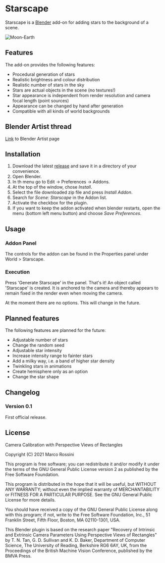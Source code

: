 # Starscape

Starscape is a [Blender](http://www.blender.org) add-on for adding stars to the background of a scene.

![Moon-Earth](https://raw.githubusercontent.com/wiki/mrossini-ethz/starscape/images/moon-earth.png)

## Features
The add-on provides the following features:
- Procedural generation of stars
- Realistic brightness and colour distribution
- Realistic number of stars in the sky
- Stars are actual objects in the scene (no textures!)
- Star appearance is independent from render resolution and camera focal length (point sources)
- Appearance can be changed by hand after generation
- Compatible with all kinds of world backgrounds

## Blender Artist thread
[Link](https://blenderartists.org/forum/showthread.php?414359-Add-on-Camera-Calibration-using-Perspective-Views-of-Rectangles&p=3145913&viewfull=1#post3145913 "Link") to Blender Artist page

## Installation
1. Download the latest [release](https://github.com/mrossini-ethz/starscape/releases) and save it in a directory of your convenience.
2. Open Blender.
3. In th menu go to Edit -> Preferences -> Addons.
4. At the top of the window, chose *Install*.
5. Select the file downloaded zip file and press *Install Addon*.
6. Search for *Scene: Starscape* in the Addon list.
7. Activate the checkbox for the plugin.
8. If you want to keep the addon activated when blender restarts, open the menu (bottom left menu button) and choose *Save Preferences*.

## Usage

### Addon Panel
The controls for the addon can be found in the Properties panel under World > Starscape.

### Execution
Press 'Generate Starscape' in the panel. That's it! An object called 'Starscape' is created. It is anchored to the camera and thereby appears to remain fixed in the render even when moving the camera.

At the moment there are no options. This will change in the future.

## Planned features
The following features are planned for the future:
- Adjustable number of stars
- Change the random seed
- Adjustable star intensity
- Increase intensity range to fainter stars
- Add a milky way, i.e. a band of higher star density
- Twinkling stars in animations
- Create hemisphere only as an option
- Change the star shape

## Changelog

### Version 0.1
First official release.

## License
Camera Calibration with Perspective Views of Rectangles

Copyright (C) 2021  Marco Rossini

This program is free software; you can redistribute it and/or
modify it under the terms of the GNU General Public License
version 2 as published by the Free Software Foundation.

This program is distributed in the hope that it will be useful,
but WITHOUT ANY WARRANTY; without even the implied warranty of
MERCHANTABILITY or FITNESS FOR A PARTICULAR PURPOSE.  See the
GNU General Public License for more details.

You should have received a copy of the GNU General Public License
along with this program; if not, write to the Free Software
Foundation, Inc., 51 Franklin Street, Fifth Floor, Boston, MA  02110-1301, USA.

This Blender plugin is based on the research paper "Recovery of Intrinsic
and Extrinsic Camera Parameters Using Perspective Views of Rectangles" by
T. N. Tan, G. D. Sullivan and K. D. Baker, Department of Computer Science,
The University of Reading, Berkshire RG6 6AY, UK,
from the Proceedings of the British Machine Vision Conference, published by
the BMVA Press.
